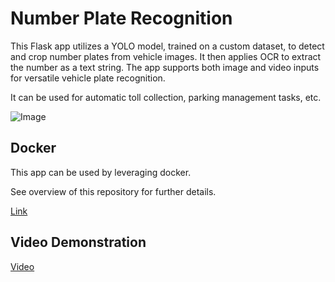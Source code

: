 # Number Plate Recognition
This Flask app utilizes a YOLO model, trained on a custom dataset, to detect and crop number plates from vehicle images. It then applies OCR to extract the number as a text string. The app supports both image and video inputs for versatile vehicle plate recognition. 

It can be used for automatic toll collection, parking management tasks, etc.

![Image](https://private-user-images.githubusercontent.com/123545481/357447634-26772dd4-9cca-4467-9ee9-a0ef62507c6b.png?jwt=eyJhbGciOiJIUzI1NiIsInR5cCI6IkpXVCJ9.eyJpc3MiOiJnaXRodWIuY29tIiwiYXVkIjoicmF3LmdpdGh1YnVzZXJjb250ZW50LmNvbSIsImtleSI6ImtleTUiLCJleHAiOjE3MjM1NTkxOTQsIm5iZiI6MTcyMzU1ODg5NCwicGF0aCI6Ii8xMjM1NDU0ODEvMzU3NDQ3NjM0LTI2NzcyZGQ0LTljY2EtNDQ2Ny05ZWU5LWEwZWY2MjUwN2M2Yi5wbmc_WC1BbXotQWxnb3JpdGhtPUFXUzQtSE1BQy1TSEEyNTYmWC1BbXotQ3JlZGVudGlhbD1BS0lBVkNPRFlMU0E1M1BRSzRaQSUyRjIwMjQwODEzJTJGdXMtZWFzdC0xJTJGczMlMkZhd3M0X3JlcXVlc3QmWC1BbXotRGF0ZT0yMDI0MDgxM1QxNDIxMzRaJlgtQW16LUV4cGlyZXM9MzAwJlgtQW16LVNpZ25hdHVyZT0xN2U0OTNiZTZhYTU0ZjAzMTYzNjk4MTE2N2Y5YmFjYmE2OWJmZjFhYmE3OWUyZmIzMmMyYmMzMzE4NjI4MjA0JlgtQW16LVNpZ25lZEhlYWRlcnM9aG9zdCZhY3Rvcl9pZD0wJmtleV9pZD0wJnJlcG9faWQ9MCJ9.--7zC_5V6AvGG6FjAibTwK5x4C2_JlZaFohSFxYS0rA)
## Docker
This app can be used by leveraging docker.

See overview of this repository for further details.

[Link](https://hub.docker.com/r/aryan018/plate-vision)
## Video Demonstration
[Video](https://drive.google.com/file/d/1htnlqw3bu3R1ihG7hwHiCt_z1EuSQpmF/view?usp=sharing)
